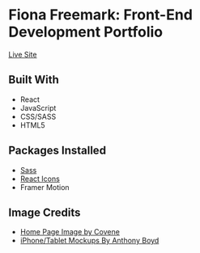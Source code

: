 # Fiona Freemark: Front-End Development Portfolio
[Live Site](https://freemark.dev/)

## Built With
- React
- JavaScript
- CSS/SASS
- HTML5

## Packages Installed
- [Sass](https://www.npmjs.com/package/sass)
- [React Icons](https://react-icons.github.io/react-icons/)
- Framer Motion


## Image Credits
- [Home Page Image by Covene](https://unsplash.com/photos/9pemXvf5vxs)
- [iPhone/Tablet Mockups By Anthony Boyd](https://www.anthonyboyd.graphics/mockups/m2-ipad-pro-and-iphone-14-pro-max-on-desk-mockup/)
